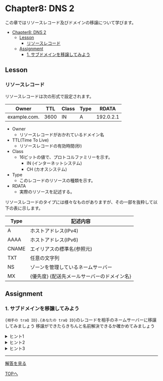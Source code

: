 # Chapter8: DNS 2

この章ではリソースレコード及びドメインの移譲について学びます。

- [Chapter8: DNS 2](#chapter8-dns-2)
  - [Lesson](#lesson)
    - [リソースレコード](#リソースレコード)
  - [Assignment](#assignment)
    - [1. サブドメインを移譲してみよう](#1-サブドメインを移譲してみよう)

## Lesson

### リソースレコード

リソースレコードは次の形式で設定されます。

<!-- リソースレコードの形式を表で記述-->
|	Owner	|	TTL	|	Class	|	Type	|	RDATA	|
|	---	|	---	|	---	|	---	|	---	|
| example.com.	|	3600	|	IN	|	A	| 192.0.2.1 |

- Owner
  - リソースレコードがおかれているドメイン名
- TTL(Time To Live)
	- リソースレコードの有効時間(秒)
- Class
  - 16ビットの値で、プロトコルファミリーを示す。
    - IN (インターネットシステム)
    - CH (カオスシステム)
- Type
  - このレコードのリソースの種類を示す。
- RDATA
  - 実際のリソースを記述する。

リソースレコードのタイプには様々なものがありますが、その一部を抜粋して以下の表に示します。

| Type  | 記述内容                                    |
| ----- | ------------------------------------------- |
| A     | ホストアドレス(IPv4)                        |
| AAAA  | ホストアドレス(IPv6)                        |
| CNAME | エイリアスの標準名(参照元)                  |
| TXT   | 任意の文字列                                |
| NS    | ゾーンを管理しているネームサーバー          |
| MX    | {優先度} {配送先メールサーバーのドメイン名} |

## Assignment

### 1. サブドメインを移譲してみよう
`{相手の traQ ID}.{あなたの traQ ID}`のレコードを相手のネームサーバーに移譲してみましょう
移譲ができたらきちんと名前解決できるか確かめてみましょう
<details>
<summary>ヒント1</summary>
子側では新しく移譲されたゾーンを設定する必要があります。
</details>

<details>
<summary>ヒント2</summary>
親側では子のネームサーバーを登録する必要があります。
</details>

<details>
<summary>ヒント3</summary>
「bind9 dns delegation」などで調べるといいでしょう。
</details>


***

[解答を見る](../solutions/dhcp/README.md)

[TOPへ](../README.md)
